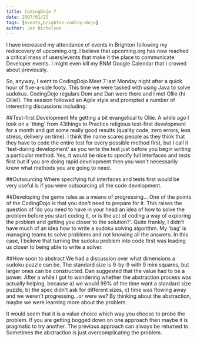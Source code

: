```yaml
---
title: CodingDojo 7
date: 2007/01/25
tags: [events,brighton-coding-dojo]
author: Jez Nicholson
---
```

I have increased my attendance of events in Brighton following my rediscovery of upcoming.org. I believe that upcoming.org has now reached a critical mass of users/events that make it the place to communicate Developer events. I might even kill my BNM Google Calendar that I crowed about previously.

So, anyway, I went to CodingDojo Meet 7 last Monday night after a quick hour of five-a-side footy. This time we were tasked with using Java to solve sudokus. CodingDojo regulars Dom and Dan were there and I met Ollie (hi Ollie!). The session followed an Agile style and prompted a number of interesting discussions including:

##Test-first Development
Me getting a bit evangelical to Ollie. A while ago I took on a 'thing' from 43things to Practice religious test-first development for a month and got some really good results (quality code, zero errors, less stress, delivery on time). I think the name scares people as they think that they have to code the entire test for every possible method first, but I call it 'test-during development' as you write the test just before you begin writing a particular method. Yes, it would be nice to specify full interfaces and tests first but if you are doing rapid development then you won't necessarily know what methods you are going to need.

##Outsourcing
Where specifying full interfaces and tests first would be very useful is if you were outsourcing all the code development.

##Developing the game rules as a means of progressing...
One of the points of the CodingDojo is that you don't need to prepare for it. This raises the question of 'do you need to have in your head an idea of how to solve the problem before you start coding it, or is the act of coding a way of exploring the problem and getting you closer to the solution?'. Quite frankly, I didn't have much of an idea how to write a sudoku solving algorithm. My 'bag' is managing teams to solve problems and not knowing all the answers. In this case, I believe that turning the sudoku problem into code first was leading us closer to being able to write a solver.

##How soon to abstract
We had a discussion over what dimensions a sudoku puzzle can be. The standard size is 9-by-9 with 9 mini squares, but larger ones can be constructed. Dan suggested that the value had to be a power. After a while I got to wondering whether the abstraction process was actually helping, because a) we would 99% of the time want a standard size puzzle, b) the spec didn't ask for different sizes, c) time was flowing away and we weren't progressing...or were we? By thinking about the abstraction, maybe we were learning more about the problem.

It would seem that it is a value choice which way you choose to probe the problem. If you are getting bogged down on one approach then maybe it is pragmatic to try another. The previous approach can always be returned to. Sometimes the abstraction is just overcomplicating the problem.
